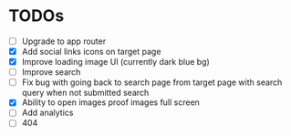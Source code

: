 # TODOs

- [ ] Upgrade to app router
- [x] Add social links icons on target page
- [x] Improve loading image UI (currently dark blue bg)
- [ ] Improve search
- [ ] Fix bug with going back to search page from target page with search query when not submitted search
- [x] Ability to open images proof images full screen
- [ ] Add analytics
- [ ] 404
